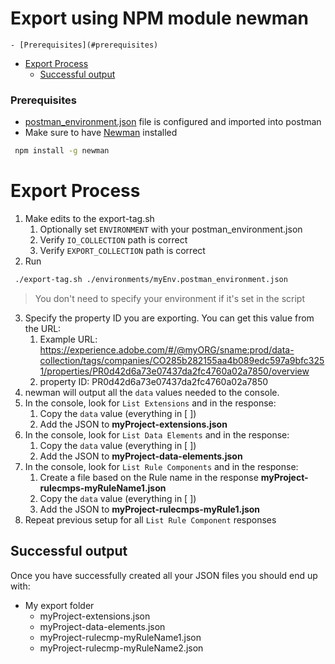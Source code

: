 # Export using NPM module newman

<!-- START doctoc generated TOC please keep comment here to allow auto update -->
<!-- DON'T EDIT THIS SECTION, INSTEAD RE-RUN doctoc TO UPDATE -->

    - [Prerequisites](#prerequisites)
- [Export Process](#export-process)
  - [Successful output](#successful-output)

<!-- END doctoc generated TOC please keep comment here to allow auto update -->

### Prerequisites

* [postman_environment.json](environment.md) file is configured and imported into postman
* Make sure to have [Newman](https://www.npmjs.com/package/newman) installed
```bash
 npm install -g newman
```

# Export Process

1. Make edits to the export-tag.sh
   1. Optionally set `ENVIRONMENT` with your postman_environment.json
   2. Verify `IO_COLLECTION` path is correct
   3. Verify `EXPORT_COLLECTION` path is correct
2. Run
```bash
 ./export-tag.sh ./environments/myEnv.postman_environment.json 
```
> You don't need to specify your environment if it's set in the script
3. Specify the property ID you are exporting. You can get this value from the URL:
   1. Example URL: https://experience.adobe.com/#/@myORG/sname:prod/data-collection/tags/companies/CO285b282155aa4b089edc597a9bfc3251/properties/PR0d42d6a73e07437da2fc4760a02a7850/overview
   2. property ID: PR0d42d6a73e07437da2fc4760a02a7850
4. newman will output all the `data` values needed to the console.
5. In the console, look for `List Extensions` and in the response:
   1. Copy the `data` value (everything in [ ])
   2. Add the JSON to **myProject-extensions.json**
6. In the console, look for `List Data Elements` and in the response:
   1. Copy the `data` value (everything in [ ])
   2. Add the JSON to **myProject-data-elements.json**
7. In the console, look for `List Rule Components` and in the response:
   1. Create a file based on the Rule name in the response **myProject-rulecmps-myRuleName1.json**
   2. Copy the `data` value (everything in [ ])
   3. Add the JSON to **myProject-rulecmps-myRule1.json**
8. Repeat previous setup for all `List Rule Component` responses


## Successful output
Once you have successfully created all your JSON files you should end up with:

 - My export folder
   + myProject-extensions.json
   + myProject-data-elements.json
   + myProject-rulecmp-myRuleName1.json
   + myProject-rulecmp-myRuleName2.json